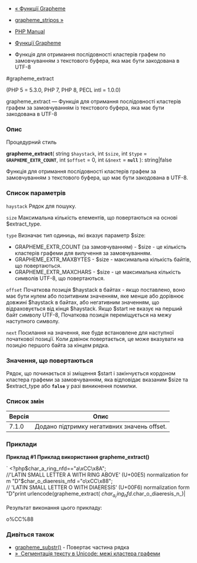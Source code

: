 - [« Функції Grapheme](ref.intl.grapheme.md)
- [grapheme_stripos »](function.grapheme-stripos.md)

- [PHP Manual](index.md)
- [Функції Grapheme](ref.intl.grapheme.md)
- Функція для отримання послідовності кластерів графем по
замовчуванням з текстового буфера, яка має бути закодована в
UTF-8

#grapheme_extract

(PHP 5 = 5.3.0, PHP 7, PHP 8, PECL intl = 1.0.0)

grapheme_extract — Функція для отримання послідовності кластерів
графем за замовчуванням із текстового буфера, яка має бути
закодована в UTF-8

### Опис

Процедурний стиль

**grapheme_extract**(
string `$haystack`,
int `$size`,
int `$type` = **`GRAPHEME_EXTR_COUNT`**,
int `$offset` = 0,
int `&$next` = **`null`**
): string\|false

Функція для отримання послідовності кластерів графем за замовчуванням
з текстового буфера, що має бути закодована в UTF-8.

### Список параметрів

`haystack`
Рядок для пошуку.

`size`
Максимальна кількість елементів, що повертаються на основі $extract_type.

`type`
Визначає тип одиниць, які вказує параметр $size:

- GRAPHEME_EXTR_COUNT (за замовчуванням) - $size - це кількість
кластерів графеми для вилучення за замовчуванням.
- GRAPHEME_EXTR_MAXBYTES - $size - максимальна кількість
байтів, що повертаються.
- GRAPHEME_EXTR_MAXCHARS - $size - це максимальна кількість
символів UTF-8, що повертаються.

`offset`
Початкова позиція $haystack в байтах - якщо поставлено, воно має бути
нулем або позитивним значенням, яке менше або дорівнює довжині
$haystack в байтах, або негативним значенням, що відраховується від кінця
$haystack. Якщо $start не вказує на перший байт символу UTF-8,
Початкова позиція переміщується на межу наступного символу.

`next`
Посилання на значення, яке буде встановлене для наступної початкової
позиції. Коли дзвінок повертається, це може вказувати на позицію
першого байта за кінцем рядка.

### Значення, що повертаються

Рядок, що починається зі зміщення $start і закінчується кордоном
кластера графеми за замовчуванням, яка відповідає вказаним $size та
$extract_type або **`false`** у разі виникнення помилки.

### Список змін

| Версія | Опис                                        |
|--------|---------------------------------------------|
| 7.1.0  | Додано підтримку негативних значень offset. |

### Приклади

**Приклад #1 Приклад використання **grapheme_extract()****

` <?php$char_a_ring_nfd=="a\xCC\x8A"; //'LATIN SMALL LETTER A WITH RING ABOVE' (U+00E5) normalization form "D"$char_o_diaeresis_nfd ="o\xCC\x88"; // 'LATIN SMALL LETTER O WITH DIAERESIS' (U+00F6) normalization form "D"print urlencode(grapheme_extract( $char_a_ring_nfd . $char_o_diaeresis_n_)|

Результат виконання цього прикладу:

o%CC%88

### Дивіться також

- [grapheme_substr()](function.grapheme-substr.md) - Повертає
частина рядка
- [»  Сегментація тексту в Unicode: межі кластера графеми](http://unicode.org/reports/tr29/#Grapheme_Cluster_Boundaries)
